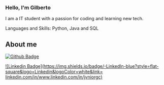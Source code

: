 ### Hello, I'm Gilberto

I am a IT student with a passion for coding and learning new tech.

Languages and Skills: Python, Java and SQL

## About me

[![Github Badge](https://img.shields.io/badge/-Github-000?style=flat-square&logo=Github&logoColor=white&link=https://github.com/jvniorgc/)](https://github.com/jvniorgc/)

[![Linkedin Badge](https://img.shields.io/badge/-LinkedIn-blue?style=flat-square&logo=Linkedin&logoColor=white&link= linkedin.com/in/www.linkedin.com/in/jvniorgc)](linkedin.com/in/jvniorgc)

<!--
**jvniorgc/jvniorgc** is a ✨ _special_ ✨ repository because its `README.md` (this file) appears on your GitHub profile.

Here are some ideas to get you started:

- 🔭 I’m currently working on ...
- 🌱 I’m currently learning ...
- 👯 I’m looking to collaborate on ...
- 🤔 I’m looking for help with ...
- 💬 Ask me about ...
- 📫 How to reach me: ...
- 😄 Pronouns: ...
- ⚡ Fun fact: ...
-->
